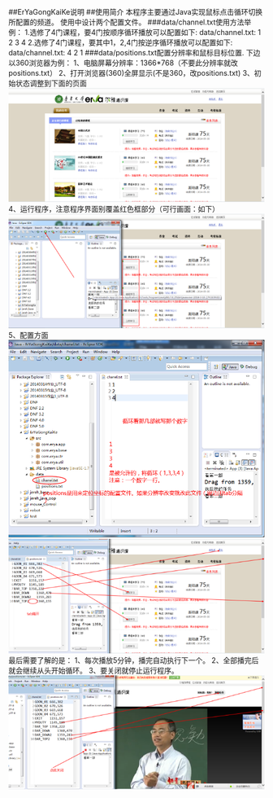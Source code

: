 ##ErYaGongKaiKe说明
##使用简介
	本程序主要通过Java实现鼠标点击循环切换所配置的频道。
	使用中设计两个配置文件。
###data/channel.txt使用方法举例：
1.选修了4门课程，要4门按顺序循环播放可以配置如下:
	data/channel.txt:
	1
	2
	3
	4
2.选修了4门课程，要其中1，2,4门按逆序循环播放可以配置如下:
	data/channel.txt:
	4
	2
	1
###data/positions.txt配置分辨率和鼠标目标位置.
		下边以360浏览器为例：
		1、电脑屏幕分辨率：1366*768（不要此分辨率就改positions.txt）
		2、打开浏览器(360)全屏显示(不是360，改positions.txt)
		3、初始状态调整到下面的页面
		<img src="./imgs/img1.png">
		4、运行程序，注意程序界面别覆盖红色框部分（可行画面：如下）
		<img src="./imgs/img2.png">
		5、配置方面
		<img src="./imgs/img3.png">
		<img src="./imgs/img4.png">
		最后需要了解的是：
		1、每次播放5分钟，播完自动执行下一个。
		2、全部播完后就会继续从头开始循环。
		3、要关闭就停止运行程序。
		<img src="./imgs/img5.png">